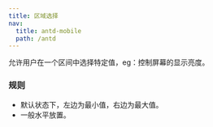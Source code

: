 ```yaml
---
title: 区域选择
nav:
  title: antd-mobile
  path: /antd
---
```


允许用户在一个区间中选择特定值，eg：控制屏幕的显示亮度。

### 规则
- 默认状态下，左边为最小值，右边为最大值。
- 一般水平放置。

<code src="./demos/basic.tsx" />

<API/>
